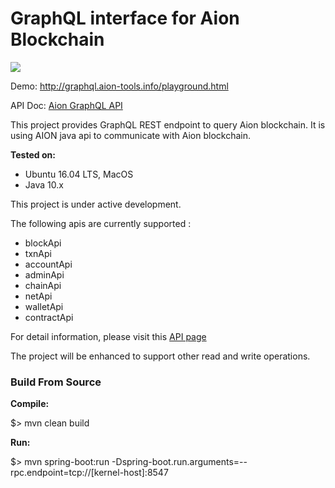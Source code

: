 <H1>GraphQL interface for Aion Blockchain</H1> 
<a href="https://travis-ci.org/satran004/aion-graphql"><img src="https://travis-ci.org/satran004/aion-graphql.svg?branch=master"/></a>

Demo: http://graphql.aion-tools.info/playground.html

API Doc: <a href="https://satran004.github.io/aion-graphql-docs/www/"> Aion GraphQL API </a>

This project provides GraphQL REST endpoint to query Aion blockchain.
It is using AION java api to communicate with Aion blockchain.


<b>Tested on:</b>
- Ubuntu 16.04 LTS, MacOS
- Java 10.x

This project is under active development. 

The following apis are currently supported :

- blockApi
- txnApi
- accountApi
- adminApi
- chainApi
- netApi
- walletApi
- contractApi

For detail information, please visit this <a href="https://satran004.github.io/aion-graphql-docs/www/"> API page </a>

The project will be enhanced to support other read and write operations.

<H3>Build From Source</H3>

<b>Compile:</b>

$> mvn clean build

<b>Run:</b>

$> mvn spring-boot:run -Dspring-boot.run.arguments=--rpc.endpoint=tcp://[kernel-host]:8547




